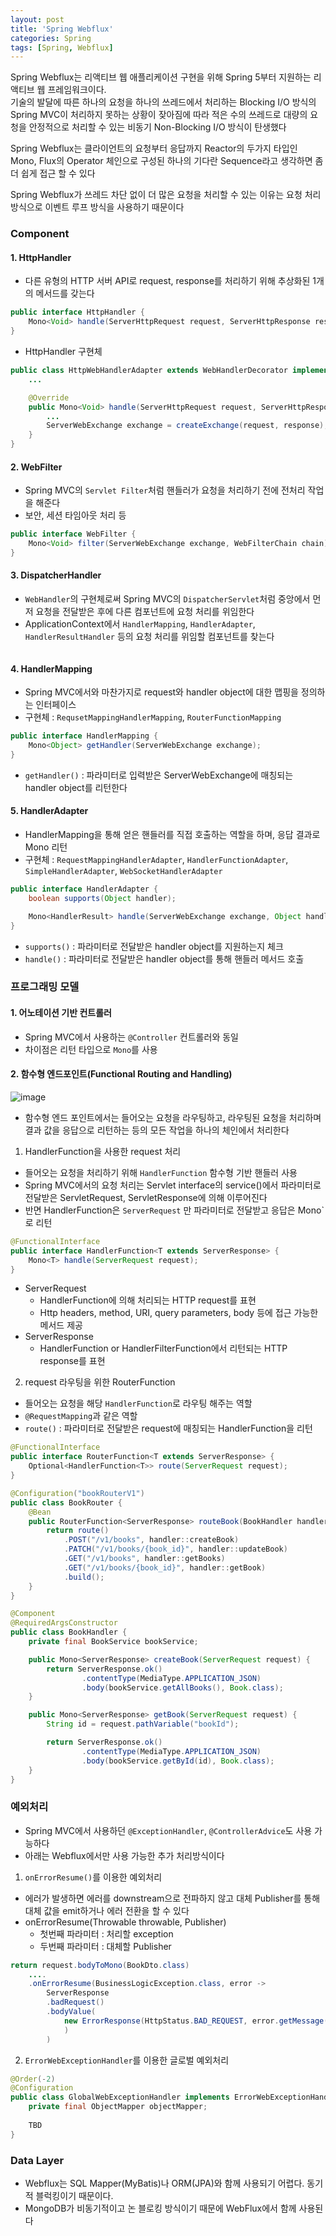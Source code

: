 ```yaml
---
layout: post
title: 'Spring Webflux'
categories: Spring
tags: [Spring, Webflux]
---
```

Spring Webflux는 리액티브 웹 애플리케이션 구현을 위해 Spring 5부터 지원하는 리액티브 웹 프레임워크이다.  
기술의 발달에 따른 하나의 요청을 하나의 쓰레드에서 처리하는 Blocking I/O 방식의 Spring MVC이 처리하지 못하는 상황이 잦아짐에 따라 적은 수의 쓰레드로 대량의 요청을 안정적으로 처리할 수 있는 비동기 Non-Blocking I/O 방식이 탄생했다

Spring Webflux는 클라이언트의 요청부터 응답까지 Reactor의 두가지 타입인 Mono, Flux의 Operator 체인으로 구성된 하나의 기다란 Sequence라고 생각하면 좀 더 쉽게 접근 할 수 있다

Spring Webflux가 쓰레드 차단 없이 더 많은 요청을 처리할 수 있는 이유는 요청 처리 방식으로 이벤트 루프 방식을 사용하기 때문이다

### Component

#### 1. HttpHandler
- 다른 유형의 HTTP 서버 API로 request, response를 처리하기 위해 추상화된 1개의 메서드를 갖는다

```java
public interface HttpHandler {
    Mono<Void> handle(ServerHttpRequest request, ServerHttpResponse response);
}
```


- HttpHandler 구현체

```java
public class HttpWebHandlerAdapter extends WebHandlerDecorator implements HttpHandler {
    ...

    @Override
    public Mono<Void> handle(ServerHttpRequest request, ServerHttpResponse response) {
        ...
        ServerWebExchange exchange = createExchange(request, response);
    }
}
```


#### 2. WebFilter
- Spring MVC의 `Servlet Filter`처럼 핸들러가 요청을 처리하기 전에 전처리 작업을 해준다
- 보안, 세션 타임아웃 처리 등

```java
public interface WebFilter {
    Mono<Void> filter(ServerWebExchange exchange, WebFilterChain chain);
}
```


#### 3. DispatcherHandler
- `WebHandler`의 구현체로써 Spring MVC의 `DispatcherServlet`처럼 중앙에서 먼저 요청을 전달받은 후에 다른 컴포넌트에 요청 처리를 위임한다
- ApplicationContext에서 `HandlerMapping`, `HandlerAdapter`, `HandlerResultHandler` 등의 요청 처리를 위임할 컴포넌트를 찾는다

```java

```


#### 4. HandlerMapping
- Spring MVC에서와 마찬가지로 request와 handler object에 대한 맵핑을 정의하는 인터페이스
- 구현체 : `RequsetMappingHandlerMapping`, `RouterFunctionMapping`

```java
public interface HandlerMapping {
    Mono<Object> getHandler(ServerWebExchange exchange);
}
```

- `getHandler()` : 파라미터로 입력받은 ServerWebExchange에 매칭되는 handler object를 리턴한다

#### 5. HandlerAdapter
- HandlerMapping을 통해 얻은 핸들러를 직접 호출하는 역할을 하며, 응답 결과로 Mono<HandlerResult> 리턴
- 구현체 : `RequestMappingHandlerAdapter`, `HandlerFunctionAdapter`, `SimpleHandlerAdapter`, `WebSocketHandlerAdapter`

```java
public interface HandlerAdapter {
    boolean supports(Object handler);

    Mono<HandlerResult> handle(ServerWebExchange exchange, Object handler);
}
```

- `supports()` : 파라미터로 전달받은 handler object를 지원하는지 체크
- `handle()` : 파라미터로 전달받은 handler object를 통해 핸들러 메서드 호출


### 프로그래밍 모델
#### 1. 어노테이션 기반 컨트롤러
- Spring MVC에서 사용하는 `@Controller` 컨트롤러와 동일
- 차이점은 리턴 타입으로 `Mono`를 사용


#### 2. 함수형 엔드포인트(Functional Routing and Handling)
![image](https://github.com/europani/europani.github.io/assets/48157259/9b46f086-7587-4999-84db-463fecb391e8)

- 함수형 엔드 포인트에서는 들어오는 요청을 라우팅하고, 라우팅된 요청을 처리하며 결과 값을 응답으로 리턴하는 등의 모든 작업을 하나의 체인에서 처리한다

1. HandlerFunction을 사용한 request 처리
- 들어오는 요청을 처리하기 위해 `HandlerFunction` 함수형 기반 핸들러 사용
- Spring MVC에서의 요청 처리는 Servlet interface의 service()에서 파라미터로 전달받은 ServletRequest, ServletResponse에 의해 이루어진다
- 반면 HandlerFunction은 `ServerRequest` 만 파라미터로 전달받고 응답은 Mono<ServerResponse>` 로 리턴

```java
@FunctionalInterface
public interface HandlerFunction<T extends ServerResponse> {
    Mono<T> handle(ServerRequest request);
}
```

- ServerRequest 
  - HandlerFunction에 의해 처리되는 HTTP request를 표현
  - Http headers, method, URI, query parameters, body 등에 접근 가능한 메서드 제공
- ServerResponse 
  - HandlerFunction or HandlerFilterFunction에서 리턴되는 HTTP response를 표현


2. request 라우팅을 위한 RouterFunction
- 들어오는 요청을 해당 `HandlerFunction`로 라우팅 해주는 역할
- `@RequestMapping`과 같은 역할
- `route()` : 파라미터로 전달받은 request에 매칭되는 HandlerFunction을 리턴

```java
@FunctionalInterface
public interface RouterFunction<T extends ServerResponse> {
    Optional<HandlerFunction<T>> route(ServerRequest request);
}
```

```java
@Configuration("bookRouterV1")
public class BookRouter {
    @Bean
    public RouterFunction<ServerResponse> routeBook(BookHandler handler) {
        return route()
            .POST("/v1/books", handler::createBook)
            .PATCH("/v1/books/{book_id}", handler::updateBook)
            .GET("/v1/books", handler::getBooks)
            .GET("/v1/books/{book_id}", handler::getBook)
            .build();
    }
}
```

```java
@Component
@RequiredArgsConstructor
public class BookHandler {
    private final BookService bookService;

    public Mono<ServerResponse> createBook(ServerRequest request) {
        return ServerResponse.ok()
                .contentType(MediaType.APPLICATION_JSON)
                .body(bookService.getAllBooks(), Book.class);
    }

    public Mono<ServerResponse> getBook(ServerRequest request) {
        String id = request.pathVariable("bookId");

        return ServerResponse.ok()
                .contentType(MediaType.APPLICATION_JSON)
                .body(bookService.getById(id), Book.class);
    }
}
```

### 예외처리
- Spring MVC에서 사용하던 `@ExceptionHandler`, `@ControllerAdvice`도 사용 가능하다
- 아래는 Webflux에서만 사용 가능한 추가 처리방식이다

1. `onErrorResume()`를 이용한 예외처리
- 에러가 발생하면 에러를 downstream으로 전파하지 않고 대체 Publisher를 통해 대체 값을 emit하거나 에러 전환을 할 수 있다
- onErrorResume(Throwable throwable, Publisher)
  - 첫번째 파라미터 : 처리할 exception
  - 두번째 파라미터 : 대체할 Publisher

```java
return request.bodyToMono(BookDto.class)
    ....
	.onErrorResume(BusinessLogicException.class, error -> 
	    ServerResponse
		.badRequest()
		.bodyValue(
			new ErrorResponse(HttpStatus.BAD_REQUEST, error.getMessage())
			)
		)
```

2. `ErrorWebExceptionHandler`를 이용한 글로벌 예외처리

```java
@Order(-2)
@Configuration
public class GlobalWebExceptionHandler implements ErrorWebExceptionHandler {
    private final ObjectMapper objectMapper;
	
	TBD
}
```

### Data Layer
- Webflux는 SQL Mapper(MyBatis)나 ORM(JPA)와 함께 사용되기 어렵다. 동기적 블럭킹이기 때문이다.
- MongoDB가 비동기적이고 논 블로킹 방식이기 때문에 WebFlux에서 함께 사용된다